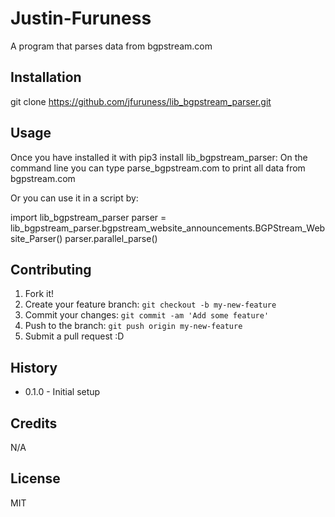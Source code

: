 # Justin-Furuness

A program that parses data from bgpstream.com

## Installation

git clone https://github.com/jfuruness/lib_bgpstream_parser.git 

## Usage

Once you have installed it with pip3 install lib_bgpstream_parser:
On the command line you can type parse_bgpstream.com to print all data from bgpstream.com

Or you can use it in a script by:

import lib_bgpstream_parser
parser = lib_bgpstream_parser.bgpstream_website_announcements.BGPStream_Website_Parser()
parser.parallel_parse()

## Contributing

1. Fork it!
2. Create your feature branch: `git checkout -b my-new-feature`
3. Commit your changes: `git commit -am 'Add some feature'`
4. Push to the branch: `git push origin my-new-feature`
5. Submit a pull request :D

## History

* 0.1.0 - Initial setup

## Credits

N/A

## License

MIT


